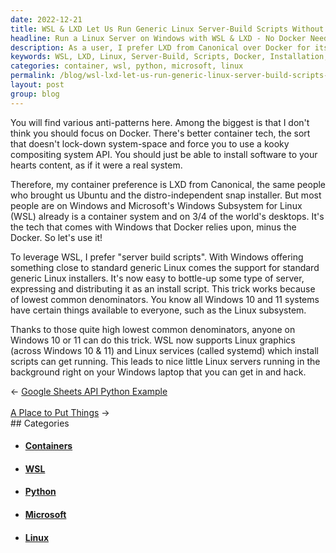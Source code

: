 ```yaml
---
date: 2022-12-21
title: WSL & LXD Let Us Run Generic Linux Server-Build Scripts Without Docker
headline: Run a Linux Server on Windows with WSL & LXD - No Docker Needed!
description: As a user, I prefer LXD from Canonical over Docker for its ease of installation without a complex API. Additionally, Windows Subsystem for Linux (WSL) provides a container system that can be used to create 'server build scripts' to install a Linux server on Windows 10 or 11. With this, I can have a Linux server running in the background on my laptop. Read more to learn how to set up your own Linux server on Windows.
keywords: WSL, LXD, Linux, Server-Build, Scripts, Docker, Installation, Complex API, Windows, Container System, Server, Laptop, Software, Compositing System, Leverage, Scripts, Install
categories: container, wsl, python, microsoft, linux
permalink: /blog/wsl-lxd-let-us-run-generic-linux-server-build-scripts-without-docker/
layout: post
group: blog
---
```



You will find various anti-patterns here. Among the biggest is that I don't
think you should focus on Docker. There's better container tech, the sort that
doesn't lock-down system-space and force you to use a kooky compositing system
API. You should just be able to install software to your hearts content, as if
it were a real system.

Therefore, my container preference is LXD from Canonical, the same people who
brought us Ubuntu and the distro-independent snap installer. But most people
are on Windows and Microsoft's Windows Subsystem for Linux (WSL) already is a
container system and on 3/4 of the world's desktops. It's the tech that comes
with Windows that Docker relies upon, minus the Docker. So let's use it!

To leverage WSL, I prefer "server build scripts". With Windows offering
something close to standard generic Linux comes the support for standard
generic Linux installers. It's now easy to bottle-up some type of server,
expressing and distributing it as an install script. This trick works because
of lowest common denominators. You know all Windows 10 and 11 systems have
certain things available to everyone, such as the Linux subsystem.

Thanks to those quite high lowest common denominators, anyone on Windows 10 or
11 can do this trick. WSL now supports Linux graphics (across Windows 10 & 11)
and Linux services (called systemd) which install scripts can get running. This
leads to nice little Linux servers running in the background right on your
Windows laptop that you can get in and hack.


<div class="arrow-links"><div class="post-nav-prev"><span class="arrow">&larr;&nbsp;</span><a href="/blog/google-sheets-api-python-example/">Google Sheets API Python Example</a></div> &nbsp; <div class="post-nav-next"><a href="/blog/a-place-to-put-things/">A Place to Put Things</a><span class="arrow">&nbsp;&rarr;</span></div></div>
## Categories

<ul>
<li><h4><a href='/container/'>Containers</a></h4></li>
<li><h4><a href='/wsl/'>WSL</a></h4></li>
<li><h4><a href='/python/'>Python</a></h4></li>
<li><h4><a href='/microsoft/'>Microsoft</a></h4></li>
<li><h4><a href='/linux/'>Linux</a></h4></li></ul>